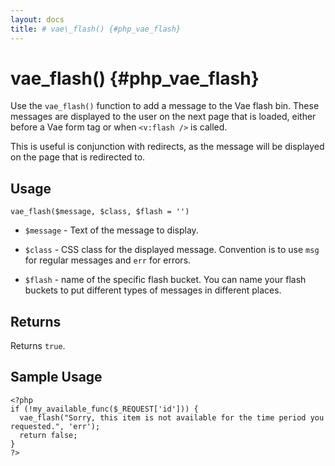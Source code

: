 ```yaml
---
layout: docs
title: # vae\_flash() {#php_vae_flash}
---
```


# vae\_flash() {#php_vae_flash}

Use the `vae_flash()` function to add a message to the Vae flash bin.
These messages are displayed to the user on the next page that is
loaded, either before a Vae form tag or when `<v:flash />` is called.

This is useful is conjunction with redirects, as the message will be
displayed on the page that is redirected to.

## Usage

`vae_flash($message, $class, $flash = '')`

-   `$message` - Text of the message to display.

-   `$class` - CSS class for the displayed message. Convention is to use
    `msg` for regular messages and `err` for errors.

-   `$flash` - name of the specific flash bucket. You can name your
    flash buckets to put different types of messages in
    different places.

## Returns

Returns `true`.

## Sample Usage

    <?php
    if (!my_available_func($_REQUEST['id'])) {
      vae_flash("Sorry, this item is not available for the time period you requested.", 'err');
      return false;
    }
    ?>
